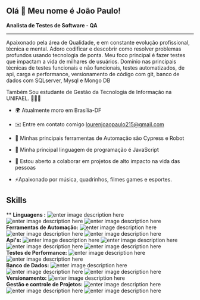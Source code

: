 
## Olá 👋 Meu nome é João Paulo!


**Analista de Testes de Software - QA**

-----------------------------

Apaixonado pela área de Qualidade, e em constante evolução profissional, técnica e mental. Adoro codificar e descobrir como resolver problemas profundos usando tecnologia de ponta. Meu foco principal é fazer testes que impactam a vida de milhares de usuários. Domínio nas principais técnicas de testes funcionais e não funcionais, testes automatizados, de api, carga e performance, versionamento de código com git, banco de dados com SQLserver, Mysql e Mongo DB

Também Sou estudante de Gestão da Tecnologia de Informação na UNIFAEL. 👩🏻‍💻

* 🌍 Atualmente moro em Brasília-DF

* ✉️ Entre em contato comigo [lourenjoaopaulo215@gmail.com](mailto:guilhermomasid@gmail.com)

* 🚀 Minhas principais ferramentas de Automação são Cypress e Robot 

* 🧠 Minha principal linguagem de programação é JavaScript

* 🤝 Estou aberto a colaborar em projetos de alto impacto na vida das pessoas

* ⚡Apaixonado por música, quadrinhos, filmes games e esportes.


## Skills

**
**Linguagens :** ![enter image description here](https://img.shields.io/badge/JavaScript-1A1905?&style=for-the-badge&logo=JavaScript&logoColor=white) ![enter image description here](https://img.shields.io/badge/CSS3-1572B6?&style=for-the-badge&logo=HTML5&logoColor=white) ![enter image description here](https://img.shields.io/badge/HTML5-E34F26?&style=for-the-badge&logo=HTML5&logoColor=white)<br>
**Ferramentas de Automação:** ![enter image description here](https://img.shields.io/badge/Cypress-17202C?&style=for-the-badge&logo=Cypress&logoColor=white) ![enter image description here](https://img.shields.io/badge/Robot%20Framework-FCF435?&style=for-the-badge&logo=Robot%20Framework&logoColor=black) ![enter image description here](https://img.shields.io/badge/Appium-2322F0?&style=for-the-badge&logo=Appian&logoColor=white) <br>
**Api's:**    ![enter image description here](https://img.shields.io/badge/Postman-FF6C37?&style=for-the-badge&logo=Postman&logoColor=white) ![enter image description here](https://img.shields.io/badge/Insomnia-4000BF?&style=for-the-badge&logo=Insomnia&logoColor=white) ![enter image description here](https://img.shields.io/badge/Robot%20Framework-FCF435?&style=for-the-badge&logo=Robot%20Framework&logoColor=black) ![enter image description here](https://img.shields.io/badge/Cypress-17202C?&style=for-the-badge&logo=Cypress&logoColor=white)<br>
**Testes de Performance:** ![enter image description here](https://img.shields.io/badge/k6-7D64FF?&style=for-the-badge&logo=k6&logoColor=white) ![enter image description here](https://img.shields.io/badge/Apache%20JMeter-D22128?&style=for-the-badge&logo=Apache%20JMeter&logoColor=white)<br>
**Banco de Dados:** ![enter image description here](https://img.shields.io/badge/MySQL-4479A1?&style=for-the-badge&logo=MySQL&logoColor=white) ![enter image description here](https://img.shields.io/badge/Microsoft%20SQL%20Server-E4637C?&style=for-the-badge&logo=Microsoft%20SQL%20Server&logoColor=white) ![enter image description here](https://img.shields.io/badge/MongoDB-47A248?&style=for-the-badge&logo=MongoDB&logoColor=white)<br>
**Versionamento:** ![enter image description here](https://img.shields.io/badge/Git-F05032?&style=for-the-badge&logo=Git&logoColor=white)<br>
**Gestão e controle de Projetos:** ![enter image description here](https://img.shields.io/badge/Jira%20Software-0052CC?&style=for-the-badge&logo=Jira%20Software&logoColor=white) ![enter image description here](https://img.shields.io/badge/Azure%20DevOps-5C1F87?&style=for-the-badge&logo=Azure%20DevOps&logoColor=white) ![enter image description here](https://img.shields.io/badge/Confluence-172B4D?&style=for-the-badge&logo=Confluence&logoColor=white)
